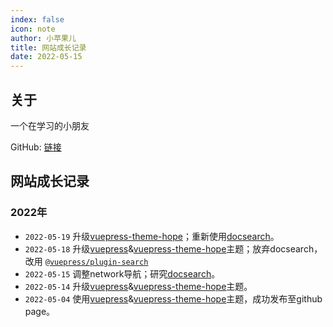 ```yaml
---
index: false
icon: note
author: 小苹果儿
title: 网站成长记录
date: 2022-05-15
---
```


## 关于

一个在学习的小朋友

   GitHub: [链接](https://www.github.com/00D2)



## 网站成长记录

### 2022年

- `2022-05-19` 升级[vuepress-theme-hope](https://vuepress-theme-hope.github.io/)；重新使用[docsearch](https://v2.vuepress.vuejs.org/zh/reference/plugin/docsearch.html)。
- `2022-05-18` 升级[vuepress](https://v2.vuepress.vuejs.org/)&[vuepress-theme-hope](https://vuepress-theme-hope.github.io/)主题；放弃docsearch，改用 [`@vuepress/plugin-search`](https://v2.vuepress.vuejs.org/zh/reference/plugin/search.html)
- `2022-05-15` 调整network导航；研究[docsearch](https://v2.vuepress.vuejs.org/zh/reference/plugin/docsearch.html)。
- `2022-05-14` 升级[vuepress](https://v2.vuepress.vuejs.org/)&[vuepress-theme-hope](https://vuepress-theme-hope.github.io/)主题。
- `2022-05-04` 使用[vuepress](https://v2.vuepress.vuejs.org/)&[vuepress-theme-hope](https://vuepress-theme-hope.github.io/)主题，成功发布至github page。

